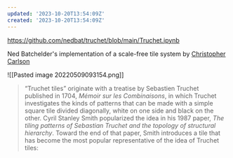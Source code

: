 ```yaml
---
updated: '2023-10-20T13:54:09Z'
created: '2023-10-20T13:54:09Z'
---
```

https://github.com/nedbat/truchet/blob/main/Truchet.ipynb

Ned Batchelder's implementation of a scale-free tile system by [Christopher Carlson](https://christophercarlson.com/portfolio/multi-scale-truchet-patterns/)

![[Pasted image 20220509093154.png]]

> “Truchet tiles” originate with a treatise by Sebastien Truchet published in 1704, _Mémoir sur les Combinaisons_, in which Truchet investigates the kinds of patterns that can be made with a simple square tile divided diagonally, white on one side and black on the other. Cyril Stanley Smith popularized the idea in his 1987 paper, _The tiling patterns of Sebastian Truchet and the topology of structural hierarchy_. Toward the end of that paper, Smith introduces a tile that has become the most popular representative of the idea of Truchet tiles: